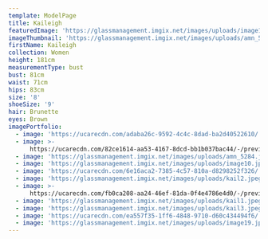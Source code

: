 ```yaml
---
template: ModelPage
title: Kaileigh
featuredImage: 'https://glassmanagement.imgix.net/images/uploads/image12.jpeg'
imageThumbnail: 'https://glassmanagement.imgix.net/images/uploads/amn_5298.jpg'
firstName: Kaileigh
collection: Women
height: 181cm
measurementType: bust
bust: 81cm
waist: 71cm
hips: 83cm
size: '8'
shoeSize: '9'
hair: Brunette
eyes: Brown
imagePortfolio:
  - image: 'https://ucarecdn.com/adaba26c-9592-4c4c-8dad-ba2d40522610/'
  - image: >-
      https://ucarecdn.com/82ce1614-aa53-4167-8dcd-bb1b037bac44/-/preview/-/rotate/90/
  - image: 'https://glassmanagement.imgix.net/images/uploads/amn_5284.jpg'
  - image: 'https://glassmanagement.imgix.net/images/uploads/image10.jpeg'
  - image: 'https://ucarecdn.com/6e16aca2-7385-4c57-810a-d8298252f326/'
  - image: 'https://glassmanagement.imgix.net/images/uploads/kail2.jpeg'
  - image: >-
      https://ucarecdn.com/fb0ca208-aa24-46ef-81da-0f4e4786e4d0/-/preview/-/rotate/90/
  - image: 'https://glassmanagement.imgix.net/images/uploads/kail1.jpeg'
  - image: 'https://glassmanagement.imgix.net/images/uploads/kail3.jpeg'
  - image: 'https://ucarecdn.com/ea557f35-1ff6-4848-9710-d60c434494f6/'
  - image: 'https://glassmanagement.imgix.net/images/uploads/image19.jpeg'
---
```



